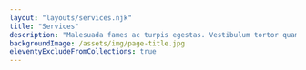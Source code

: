 ```yaml
---
layout: "layouts/services.njk"
title: "Services"
description: "Malesuada fames ac turpis egestas. Vestibulum tortor quam, feugiat vitae."
backgroundImage: /assets/img/page-title.jpg
eleventyExcludeFromCollections: true
---
```

